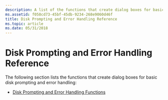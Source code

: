 ```yaml
---
description: A list of the functions that create dialog boxes for basic disk prompting and error handling.
ms.assetid: f058cd73-45bf-45db-9234-268e9060d46f
title: Disk Prompting and Error Handling Reference
ms.topic: article
ms.date: 05/31/2018
---
```


# Disk Prompting and Error Handling Reference

The following section lists the functions that create dialog boxes for basic disk prompting and error handling:

-   [Disk Prompting and Error Handling Functions](disk-prompting-and-error-handling-functions.md)

 

 



